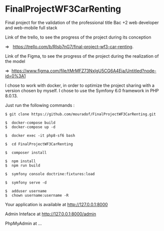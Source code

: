 # FinalProjectWF3CarRenting

Final project for the validation of the professional title Bac +2 web developer and web-mobile full stack 

Link of the trello, to see the progress of the project during its conception 

=> &nbsp;&nbsp;https://trello.com/b/RIsb7nG7/final-project-wf3-car-renting.

Link of the Figma, to see the progress of the project during the realization of the model

=>&nbsp;&nbsp;https://www.figma.com/file/tMrMFZ73NxIgU5CG6A4Eja/Untitled?node-id=0%3A1

I chose to work with docker, in order to optimize the project sharing with a version chosen by myself. I chose to use the Symfony 6.0 framework in PHP 8.0.13.

Just run the following commands :

```
$ git clone https://github.com/mouradof/FinalProjectWF3CarRenting.git
```
 
```
$  docker-compose build
$  docker-compose up -d
```
```
$  docker exec -it php8-sf6 bash
```
```
$  cd FinalProjectWF3CarRenting
```

```
$  composer install
```

```
$  npm install
$  npm run build
```

```
$  symfony console doctrine:fixtures:load
```

```
$  symfony serve -d
```

```
$  adduser username
$  chown username:username -R
```

Your application is available at http://127.0.0.1:8000

Admin Inteface at http://127.0.0.1:8000/admin

PhpMyAdmin at ...
